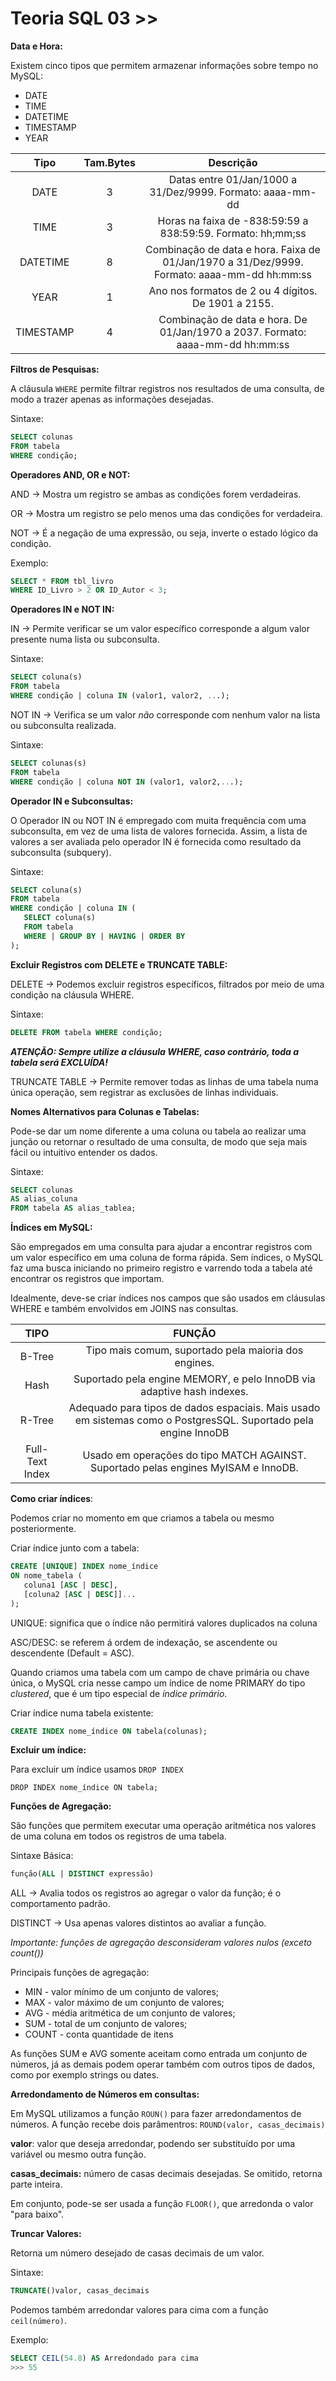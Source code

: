 # Teoria SQL 03 >>

**Data e Hora:**

Existem cinco tipos que permitem armazenar informações sobre tempo no MySQL:

- DATE
- TIME
- DATETIME
- TIMESTAMP
- YEAR


|   Tipo   | Tam.Bytes |                                            Descrição                                            |
|:-------: | :-------: | :---------------------------------------------------------------------------------------------: |
|   DATE   |     3     |                    Datas entre 01/Jan/1000 a 31/Dez/9999. Formato: aaaa-mm-dd                   |
|   TIME   |     3     |                    Horas na faixa de -838:59:59 a 838:59:59. Formato: hh;mm;ss                  |
| DATETIME |     8     | Combinação de data e hora. Faixa de 01/Jan/1970 a 31/Dez/9999.     Formato: aaaa-mm-dd hh:mm:ss |
|   YEAR   |     1     |                       Ano nos formatos de 2 ou 4 dígitos. De 1901 a 2155.                       |
| TIMESTAMP|     4     | Combinação de data e hora. De 01/Jan/1970 a 2037.                 Formato: aaaa-mm-dd hh:mm:ss  |

**Filtros de Pesquisas:**

A cláusula `WHERE` permite filtrar registros nos resultados de uma consulta, de modo a trazer apenas as informações desejadas.

Sintaxe:

```sql
SELECT colunas
FROM tabela
WHERE condição;
```

**Operadores AND, OR e NOT:**

AND -> Mostra um registro se ambas as condições forem verdadeiras.

OR -> Mostra um registro se pelo menos uma das condições for verdadeira.

NOT -> É a negação de uma expressão, ou seja, inverte o estado lógico da condição.

Exemplo:

```sql
SELECT * FROM tbl_livro
WHERE ID_Livro > 2 OR ID_Autor < 3;
```

**Operadores IN e NOT IN:**

IN -> Permite verificar se um valor específico corresponde a algum valor presente numa lista ou subconsulta.

Sintaxe:

```sql
SELECT coluna(s)
FROM tabela
WHERE condição | coluna IN (valor1, valor2, ...);
```

NOT IN -> Verifica se um valor *não* corresponde com nenhum valor na lista ou subconsulta realizada.

Sintaxe:

```sql
SELECT colunas(s)
FROM tabela
WHERE condição | coluna NOT IN (valor1, valor2,...);
```

**Operador IN e Subconsultas:**

O Operador IN ou NOT IN é empregado com muita frequência com uma subconsulta, em vez de uma lista de valores fornecida. Assim, a lista de valores a ser avaliada pelo operador IN é fornecida como resultado da subconsulta (subquery).

Sintaxe:

```sql
SELECT coluna(s)
FROM tabela
WHERE condição | coluna IN (
   SELECT coluna(s)
   FROM tabela
   WHERE | GROUP BY | HAVING | ORDER BY
);
```

**Excluir Registros com DELETE e TRUNCATE TABLE:**

DELETE -> Podemos excluir registros específicos, filtrados por meio de uma condição na cláusula WHERE.

Sintaxe:

```sql
DELETE FROM tabela WHERE condição;
```

***ATENÇÃO: Sempre utilize a cláusula WHERE, caso contrário, toda a tabela será EXCLUÍDA!***

TRUNCATE TABLE -> Permite remover todas as linhas de uma tabela numa única operação, sem registrar as exclusões de linhas individuais.

**Nomes Alternativos para Colunas e Tabelas:**

Pode-se dar um nome diferente a uma coluna ou tabela ao realizar uma junção ou retornar o resultado de uma consulta, de modo que seja mais fácil ou intuitivo entender os dados.

Sintaxe:

```sql
SELECT colunas
AS alias_coluna
FROM tabela AS alias_tablea;
```

**Índices em MySQL:**

São empregados em uma consulta para ajudar a encontrar registros com um valor específico em uma coluna de forma rápida. Sem índices, o MySQL faz uma busca iniciando no primeiro registro e varrendo toda a tabela até encontrar os registros que importam.

Idealmente, deve-se criar índices nos campos que são usados em cláusulas WHERE e também envolvidos em JOINS nas consultas.


|      TIPO      |                                                    FUNÇÃO                                                    |
| :---------------: | :---------------------------------------------------------------------------------------------------------------: |
|     B-Tree     |                              Tipo mais comum, suportado pela maioria dos engines.                              |
|      Hash      |                     Suportado pela engine MEMORY, e pelo InnoDB via adaptive hash indexes.                     |
|     R-Tree     | Adequado para tipos de dados espaciais. Mais usado em sistemas como o PostgresSQL. Suportado pela engine InnoDB |
| Full-Text Index |              Usado em operações do tipo MATCH AGAINST. Suportado pelas engines MyISAM e InnoDB.              |

**Como criar índices**:

Podemos criar no momento em que criamos a tabela ou mesmo posteriormente.

Criar índice junto com a tabela:

```sql
CREATE [UNIQUE] INDEX nome_índice
ON nome_tabela (
   coluna1 [ASC | DESC],
   [coluna2 [ASC | DESC]]...
);
```

UNIQUE: significa que o índice não permitirá valores duplicados na coluna

ASC/DESC: se referem á ordem de indexação, se ascendente ou descendente (Default = ASC).

Quando criamos uma tabela com um campo de chave primária ou chave única, o MySQL cria nesse campo um índice de nome PRIMARY do tipo *clustered*, que é um tipo especial de *índice primário*.

Criar índice numa tabela existente:

```sql
CREATE INDEX nome_índice ON tabela(colunas);
```

**Excluir um índice:**

Para excluir um índice usamos `DROP INDEX`

`DROP INDEX nome_índice ON tabela;`

**Funções de Agregação:**

São funções que permitem executar uma operação aritmética nos valores de uma coluna em todos os registros de uma tabela.

Sintaxe Básica:

```sql
função(ALL | DISTINCT expressão)
```

ALL -> Avalia todos os registros ao agregar o valor da função; é o comportamento padrão.

DISTINCT -> Usa apenas valores distintos ao avaliar a função.

*Importante: funções de agregação desconsideram valores nulos (exceto count())*

Principais funções de agregação:

- MIN - valor mínimo de um conjunto de valores;
- MAX - valor máximo de um conjunto de valores;
- AVG - média aritmética de um conjunto de valores;
- SUM - total de um conjunto de valores;
- COUNT - conta quantidade de itens

As funções SUM e AVG somente aceitam como entrada um conjunto de números, já as demais podem operar também com outros tipos de dados, como por exemplo strings ou dates.

**Arredondamento de Números em consultas:**

Em MySQL utilizamos a função `ROUN()` para fazer arredondamentos de números. A função recebe dois parâmentros: `ROUND(valor, casas_decimais)`

**valor**: valor que deseja arredondar, podendo ser substituído por uma variável ou mesmo outra função.

**casas_decimais:** número de casas decimais desejadas. Se omitido, retorna parte inteira.

Em conjunto, pode-se ser usada a função `FLOOR()`, que arredonda o valor "para baixo".

**Truncar Valores:**

Retorna um número desejado de casas decimais de um valor.

Sintaxe:

```sql
TRUNCATE()valor, casas_decimais
```

Podemos também arredondar valores para cima com a função `ceil(número)`.

Exemplo:

```sql
SELECT CEIL(54.8) AS Arredondado para cima
>>> 55
```

